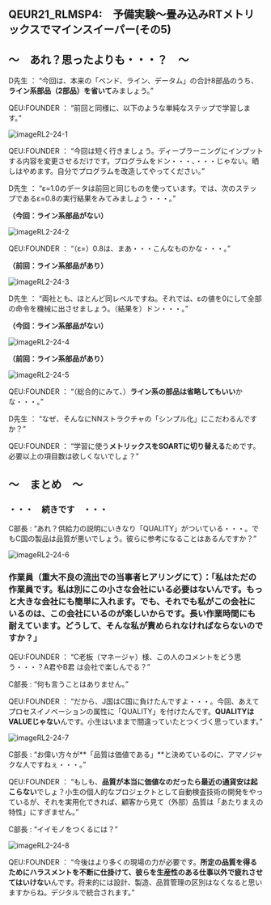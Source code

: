 ## QEUR21_RLMSP4:　予備実験～畳み込みRTメトリックスでマインスイーパー(その5)

## ～　あれ？思ったよりも・・・？　～

D先生 ： “今回は、本来の「ベンド、ライン、データム」の合計8部品のうち、**ライン系部品（2部品）を省いて**みましょう。”

QEU:FOUNDER ： “前回と同様に、以下のような単純なステップで学習します。”

![imageRL2-24-1](https://QEUWIndValley.github.io/images/imageRL2-24-1.jpg)

QEU:FOUNDER ： “今回は短く行きましょう。ディープラーニングにインプットする内容を変更させるだけです。プログラムをドン・・・、・・・じゃない。晒しはやめます。自分でプログラムを改造してやってください。”

D先生 ： “ε=1.0のデータは前回と同じものを使っています。では、次のステップであるε=0.8の実行結果をみてみましょう・・・。”

**（今回：ライン系部品がない）**

![imageRL2-24-2](https://QEUWIndValley.github.io/images/imageRL2-24-2.jpg)

QEU:FOUNDER ： “（ε=）0.8は、まあ・・・こんなものかな・・・。”

**（前回：ライン系部品があり）**

![imageRL2-24-3](https://QEUWIndValley.github.io/images/imageRL2-24-3.jpg)

D先生 ： “両社とも、ほとんど同レベルですね。それでは、εの値を0にして全部の命令を機械に出させましょう。（結果を）ドン・・・。”

**（今回：ライン系部品がない）**

![imageRL2-24-4](https://QEUWIndValley.github.io/images/imageRL2-24-4.jpg)

**（前回：ライン系部品があり）**

![imageRL2-24-5](https://QEUWIndValley.github.io/images/imageRL2-24-5.jpg)

QEU:FOUNDER ： “（総合的にみて、）**ライン系の部品は省略してもいい**かな・・・。”

D先生 ： “なぜ、そんなにNNストラクチャの「シンプル化」にこだわるんですか？”

QEU:FOUNDER ： “学習に使う**メトリックスをSOARTに切り替える**ためです。必要以上の項目数は欲しくないでしょ？”

## ～　まとめ　～

### ・・・　続きです　・・・

C部長 : “あれ？供給力の説明にいきなり「QUALITY」がついている・・・。でもC国の製品は品質が悪いでしょう。彼らに参考になることはあるんですか？”

![imageRL2-24-6](https://QEUWIndValley.github.io/images/imageRL2-24-6.jpg)

### 作業員（重大不良の流出での当事者ヒアリングにて）：「私はただの作業員です。私は別にこの小さな会社にいる必要はないんです。もっと大きな会社にも簡単に入れます。でも、それでも私がこの会社にいるのは、この会社にいるのが楽しいからです。長い作業時間にも耐えています。どうして、そんな私が責められなければならないのですか？」

QEU:FOUNDER ： “C老板（マネージャ）様、この人のコメントをどう思う・・・？A君やB君 は会社で楽しんでる？”

C部長 : “何も言うことはありません。”

QEU:FOUNDER ： “だから、J国はC国に負けたんですよ・・・。今回、あえてプロセスイノベーションの属性に「QUALITY」を付けたんです。**QUALITYはVALUEじゃない**んです。小生はいままで間違っていたとつくづく思っています。”

![imageRL2-24-7](https://QEUWIndValley.github.io/images/imageRL2-24-7.jpg)

C部長 : “お偉い方々が**「品質は価値である」**と決めているのに、アマノジャクな人ですねぇ・・・。”

QEU:FOUNDER ： “もしも、**品質が本当に価値なのだったら最近の通貨安は起こらない**でしょ？小生の個人的なプロジェクトとして自動検査技術の開発をやっているが、それを実用化できれば、顧客から見て（外部）品質は「あたりまえの特性」にすぎません。”

C部長 : “イイモノをつくるには？”

![imageRL2-24-8](https://QEUWIndValley.github.io/images/imageRL2-24-8.jpg)

QEU:FOUNDER ： “今後はより多くの現場の力が必要です。**所定の品質を得るためにハラスメントを不断に仕掛けて、彼らを生産性のある仕事以外で疲れさせてはいけない**んです。将来的には設計、製造、品質管理の区別はなくなると思いますからね。デジタルで統合されます。”

